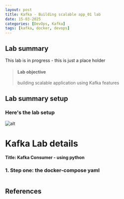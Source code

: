 ```yaml
---
layout: post
title: Kafka - Building scalable app_01 lab
date: 15-03-2025
categories: [DevOps, Kafka]
tags: [kafka, docker, devops]
---
```



## Lab summary

This lab is in progress - this is just a place holder 

> #### Lab objective
> building scalable application using Kafka features  

## Lab summary setup

### Here's the lab setup
![alt](https://i.imgur.com/GGVpDkZ.png)




# Kafka Lab details

**Title: Kafka Consumer - using python**


### 1. Step one: the docker-compose yaml


```yaml

```





## References
